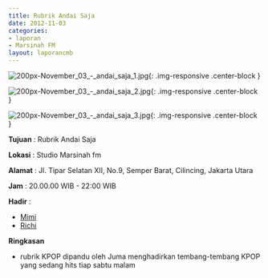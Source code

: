 ```yaml
---
title: Rubrik Andai Saja
date: 2012-11-03
categories:
- laporan
- Marsinah FM
layout: laporancmb
---
```



![200px-November_03_-_andai_saja_1.jpg](/uploads/200px-November_03_-_andai_saja_1.jpg){: .img-responsive .center-block }

![200px-November_03_-_andai_saja_2.jpg](/uploads/200px-November_03_-_andai_saja_2.jpg){: .img-responsive .center-block }

![200px-November_03_-_andai_saja_3.jpg](/uploads/200px-November_03_-_andai_saja_3.jpg){: .img-responsive .center-block }


**Tujuan** : Rubrik Andai Saja 

**Lokasi** : Studio Marsinah fm 

**Alamat** : Jl. Tipar Selatan XII, No.9, Semper Barat, Cilincing, Jakarta Utara 

**Jam** : 20.00.00 WIB - 22:00 WIB 

**Hadir** :
* [Mimi](http://wiki.ciptamedia.org/wiki/Mimi)
* [Richi](http://wiki.ciptamedia.org/wiki/Richi)

**Ringkasan**  
* rubrik KPOP dipandu oleh Juma menghadirkan tembang-tembang KPOP yang sedang hits tiap sabtu malam
